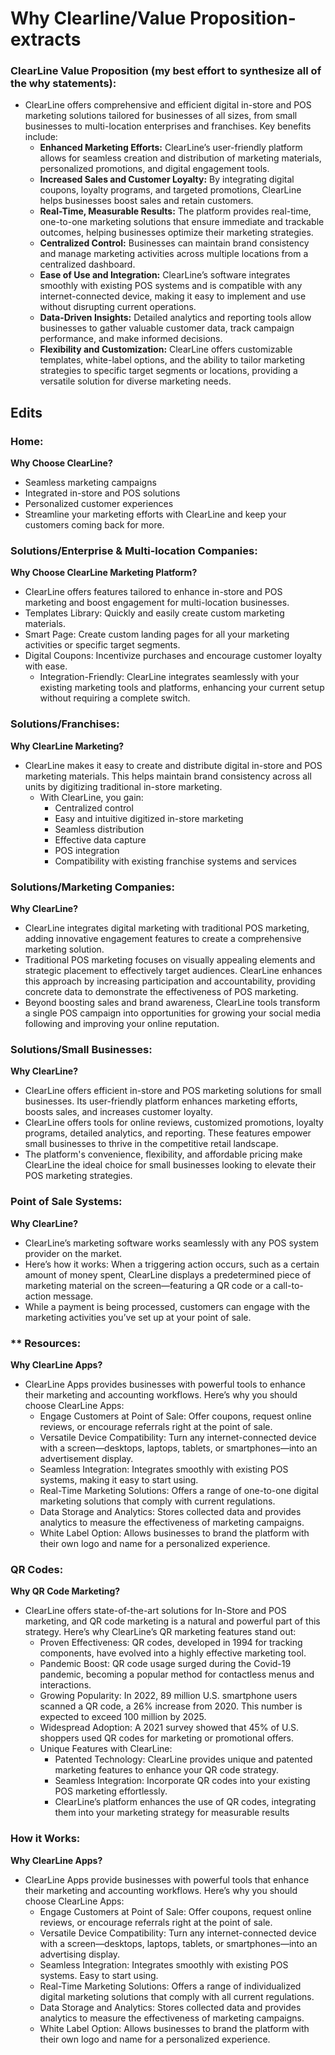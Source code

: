 # Why Clearline/Value Proposition- extracts


### ClearLine Value Proposition (my best effort to synthesize all of the why statements):
* ClearLine offers comprehensive and efficient digital in-store and POS marketing solutions tailored for businesses of all sizes, from small businesses to multi-location enterprises and franchises. Key benefits include:
  * **Enhanced Marketing Efforts:** ClearLine’s user-friendly platform allows for seamless creation and distribution of marketing materials, personalized promotions, and digital engagement tools.
  * **Increased Sales and Customer Loyalty:** By integrating digital coupons, loyalty programs, and targeted promotions, ClearLine helps businesses boost sales and retain customers.
  * **Real-Time, Measurable Results:** The platform provides real-time, one-to-one marketing solutions that ensure immediate and trackable outcomes, helping businesses optimize their marketing strategies.
  * **Centralized Control:** Businesses can maintain brand consistency and manage marketing activities across multiple locations from a centralized dashboard.
  * **Ease of Use and Integration:** ClearLine’s software integrates smoothly with existing POS systems and is compatible with any internet-connected device, making it easy to implement and use without disrupting current operations.
  * **Data-Driven Insights:** Detailed analytics and reporting tools allow businesses to gather valuable customer data, track campaign performance, and make informed decisions.
  * **Flexibility and Customization:** ClearLine offers customizable templates, white-label options, and the ability to tailor marketing strategies to specific target segments or locations, providing a versatile solution for diverse marketing needs.

## Edits
### Home:
**Why Choose ClearLine?**
* Seamless marketing campaigns
* Integrated in-store and POS solutions
* Personalized customer experiences
* Streamline your marketing efforts with ClearLine and keep your customers coming back for more.
### Solutions/Enterprise & Multi-location Companies:
**Why Choose ClearLine Marketing Platform?**
* ClearLine offers features tailored to enhance in-store and POS marketing and boost engagement for multi-location businesses.
* Templates Library: Quickly and easily create custom marketing materials.
* Smart Page: Create custom landing pages for all your marketing activities or specific target segments.
* Digital Coupons: Incentivize purchases and encourage customer loyalty with ease.
  * Integration-Friendly: ClearLine integrates seamlessly with your existing marketing tools and platforms, enhancing your current setup without requiring a complete switch.
### Solutions/Franchises:
**Why ClearLine Marketing?**
* ClearLine makes it easy to create and distribute digital in-store and POS marketing materials. This helps maintain brand consistency across all units by digitizing traditional in-store marketing.
  * With ClearLine, you gain:
    * Centralized control
    * Easy and intuitive digitized in-store marketing
    * Seamless distribution
    * Effective data capture
    * POS integration
    * Compatibility with existing franchise systems and services
### Solutions/Marketing Companies:
**Why ClearLine?**
* ClearLine integrates digital marketing with traditional POS marketing, adding innovative engagement features to create a comprehensive marketing solution.
* Traditional POS marketing focuses on visually appealing elements and strategic placement to effectively target audiences. ClearLine enhances this approach by increasing participation and accountability, providing concrete data to demonstrate the effectiveness of POS marketing.
* Beyond boosting sales and brand awareness, ClearLine tools transform a single POS campaign into opportunities for growing your social media following and improving your online reputation.
### Solutions/Small Businesses:
**Why ClearLine?**
* ClearLine offers efficient in-store and POS marketing solutions for small businesses. Its user-friendly platform enhances marketing efforts, boosts sales, and increases customer loyalty.
* ClearLine offers tools for online reviews, customized promotions, loyalty programs, detailed analytics, and reporting. These features empower small businesses to thrive in the competitive retail landscape.
* The platform's convenience, flexibility, and affordable pricing make ClearLine the ideal choice for small businesses looking to elevate their POS marketing strategies.
### Point of Sale Systems:
**Why ClearLine?**
* ClearLine’s marketing software works seamlessly with any POS system provider on the market.
* Here’s how it works: When a triggering action occurs, such as a certain amount of money spent, ClearLine displays a predetermined piece of marketing material on the screen—featuring a QR code or a call-to-action message.
* While a payment is being processed, customers can engage with the marketing activities you’ve set up at your point of sale.
### ** Resources:
**Why ClearLine Apps?**
* ClearLine Apps provides businesses with powerful tools to enhance their marketing and accounting workflows. Here’s why you should choose ClearLine Apps:
    * Engage Customers at Point of Sale: Offer coupons, request online reviews, or encourage referrals right at the point of sale.
    * Versatile Device Compatibility: Turn any internet-connected device with a screen—desktops, laptops, tablets, or smartphones—into an advertisement display.
    * Seamless Integration: Integrates smoothly with existing POS systems, making it easy to start using.
    * Real-Time Marketing Solutions: Offers a range of one-to-one digital marketing solutions that comply with current regulations.
    * Data Storage and Analytics: Stores collected data and provides analytics to measure the effectiveness of marketing campaigns.
    * White Label Option: Allows businesses to brand the platform with their own logo and name for a personalized experience.
### QR Codes:
**Why QR Code Marketing?**
* ClearLine offers state-of-the-art solutions for In-Store and POS marketing, and QR code marketing is a natural and powerful part of this strategy. Here’s why ClearLine’s QR marketing features stand out:
    * Proven Effectiveness: QR codes, developed in 1994 for tracking components, have evolved into a highly effective marketing tool.
    * Pandemic Boost: QR code usage surged during the Covid-19 pandemic, becoming a popular method for contactless menus and interactions.
    * Growing Popularity: In 2022, 89 million U.S. smartphone users scanned a QR code, a 26% increase from 2020. This number is expected to exceed 100 million by 2025.
    * Widespread Adoption: A 2021 survey showed that 45% of U.S. shoppers used QR codes for marketing or promotional offers.
    * Unique Features with ClearLine:
        * Patented Technology: ClearLine provides unique and patented marketing features to enhance your QR code strategy.
        * Seamless Integration: Incorporate QR codes into your existing POS marketing effortlessly.
        * ClearLine’s platform enhances the use of QR codes, integrating them into your marketing strategy for measurable results
### How it Works:
**Why ClearLine Apps?**
* ClearLine Apps provide businesses with powerful tools that enhance their marketing and accounting workflows. Here’s why you should choose ClearLine Apps:
    * Engage Customers at Point of Sale: Offer coupons, request online reviews, or encourage referrals right at the point of sale.
    * Versatile Device Compatibility: Turn any internet-connected device with a screen—desktops, laptops, tablets, or smartphones—into an advertising display.
    * Seamless Integration: Integrates smoothly with existing POS systems. Easy to start using.
    * Real-Time Marketing Solutions: Offers a range of individualized digital marketing solutions that comply with all current regulations.
    * Data Storage and Analytics: Stores collected data and provides analytics to measure the effectiveness of marketing campaigns.
    * White Label Option: Allows businesses to brand the platform with their own logo and name for a personalized experience.
